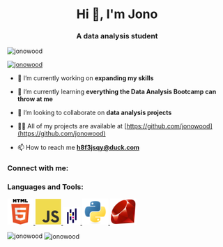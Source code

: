 <h1 align="center">Hi 👋, I'm Jono</h1>
<h3 align="center">A data analysis student</h3>

<p align="left"> <img src="https://komarev.com/ghpvc/?username=jonowood&label=Profile%20views&color=0e75b6&style=flat" alt="jonowood" /> </p>

<p align="left"> <a href="https://github.com/ryo-ma/github-profile-trophy"><img src="https://github-profile-trophy.vercel.app/?username=jonowood" alt="jonowood" /></a> </p>

- 🔭 I’m currently working on **expanding my skills**

- 🌱 I’m currently learning **everything the Data Analysis Bootcamp can throw at me**

- 👯 I’m looking to collaborate on **data analysis projects**

- 👨‍💻 All of my projects are available at [https://github.com/jonowood](https://github.com/jonowood)

- 📫 How to reach me **h8f3jsqy@duck.com**

<h3 align="left">Connect with me:</h3>
<p align="left">
</p>

<h3 align="left">Languages and Tools:</h3>
<p align="left"> <a href="https://www.w3.org/html/" target="_blank" rel="noreferrer"> <img src="https://raw.githubusercontent.com/devicons/devicon/master/icons/html5/html5-original-wordmark.svg" alt="html5" width="60" height="60"/> </a> <a href="https://developer.mozilla.org/en-US/docs/Web/JavaScript" target="_blank" rel="noreferrer"> <img src="https://raw.githubusercontent.com/devicons/devicon/master/icons/javascript/javascript-original.svg" alt="javascript" width="60" height="60"/> </a> <a href="https://pandas.pydata.org/" target="_blank" rel="noreferrer"> <img src="https://raw.githubusercontent.com/devicons/devicon/2ae2a900d2f041da66e950e4d48052658d850630/icons/pandas/pandas-original.svg" alt="pandas" width="40" height="40"/> </a> <a href="https://www.python.org" target="_blank" rel="noreferrer"> <img src="https://raw.githubusercontent.com/devicons/devicon/master/icons/python/python-original.svg" alt="python" width="60" height="60"/> </a> <a href="https://www.ruby-lang.org/en/" target="_blank" rel="noreferrer"> <img src="https://raw.githubusercontent.com/devicons/devicon/master/icons/ruby/ruby-original.svg" alt="ruby" width="60" height="60"/> </a> </p>

<p><img align="left" src="https://github-readme-stats.vercel.app/api/top-langs?username=jonowood&show_icons=true&locale=en&layout=compact" alt="jonowood" /></p>

<p>&nbsp;<img align="center" src="https://github-readme-stats.vercel.app/api?username=jonowood&show_icons=true&locale=en" alt="jonowood" /></p>

